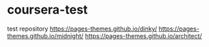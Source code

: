 # coursera-test
test repository
https://pages-themes.github.io/dinky/
https://pages-themes.github.io/midnight/
https://pages-themes.github.io/architect/
